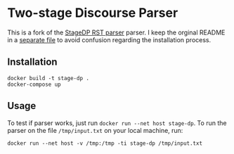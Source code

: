 # Two-stage Discourse Parser

This is a fork of the [StageDP RST parser](https://github.com/yizhongw/StageDP) parser.
I keep the orginal README in a [separate file](README_ORIGINAL.md) to avoid
confusion regarding the installation process.


## Installation

```
docker build -t stage-dp .
docker-compose up
```

## Usage

To test if parser works, just run ``docker run --net host stage-dp``.
To run the parser on the file ``/tmp/input.txt`` on your
local machine, run:

```
docker run --net host -v /tmp:/tmp -ti stage-dp /tmp/input.txt
```
